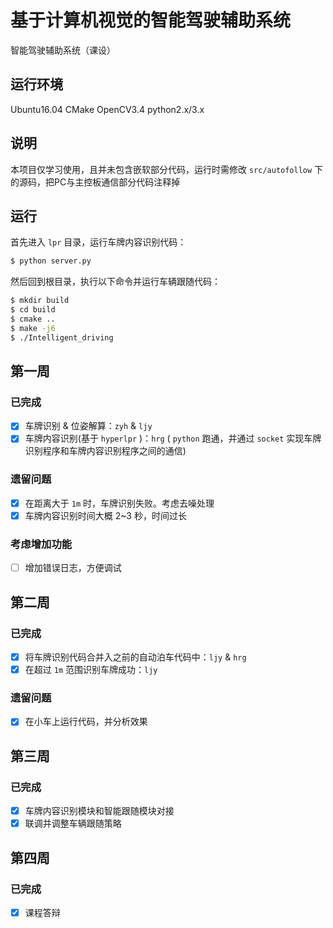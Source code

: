 # 基于计算机视觉的智能驾驶辅助系统
智能驾驶辅助系统（课设）

## 运行环境
Ubuntu16.04 CMake OpenCV3.4 python2.x/3.x

## 说明
本项目仅学习使用，且并未包含嵌软部分代码，运行时需修改 `src/autofollow` 下的源码，把PC与主控板通信部分代码注释掉

## 运行

首先进入 `lpr` 目录，运行车牌内容识别代码：
```bash
$ python server.py
```

然后回到根目录，执行以下命令并运行车辆跟随代码：
```bash
$ mkdir build
$ cd build
$ cmake ..
$ make -j6
$ ./Intelligent_driving
```

## 第一周

### 已完成
- [x] 车牌识别 & 位姿解算：`zyh` & `ljy`
- [x] 车牌内容识别(基于 `hyperlpr` )：`hrg` ( `python` 跑通，并通过 `socket` 实现车牌识别程序和车牌内容识别程序之间的通信)

### 遗留问题
- [x] 在距离大于 `1m` 时，车牌识别失败。考虑去噪处理
- [x] 车牌内容识别时间大概 2~3 秒，时间过长

### 考虑增加功能
- [ ] 增加错误日志，方便调试

## 第二周

### 已完成
- [x] 将车牌识别代码合并入之前的自动泊车代码中：`ljy` & `hrg`
- [x] 在超过 `1m` 范围识别车牌成功：`ljy`

### 遗留问题
- [x] 在小车上运行代码，并分析效果

## 第三周

### 已完成
- [x] 车牌内容识别模块和智能跟随模块对接
- [x] 联调并调整车辆跟随策略

## 第四周

### 已完成
- [x] 课程答辩

